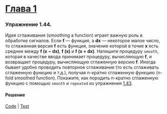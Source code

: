 # [Глава 1](./index.md#Глава-1-Построение-абстракций-с-помощью-процедур)

### Упражнение 1.44.
Идея сглаживания (smoothing a function) играет важную роль в обработке сигналов. Если **f** — функция, а **dx** — некоторое малое число, то сглаженная версия **f** есть функция, значение которой в точке **x** есть среднее между **f (x − dx)**, **f (x)** и **f (x + dx)**. Напишите процедуру `smooth`, которая в качестве ввода принимает процедуру, вычисляющую **f**, и возвращает процедуру, вычисляющую сглаженную версию **f**. Иногда бывает удобно проводить повторное сглаживание (то есть сглаживать сглаженную функцию и т.д.), получая n-кратно сглаженную функцию (n-fold smoothed function). Покажите, как породить n-кратно сглаженную функцию с помощью `smooth` и `repeated` из упражнения [1.43](./ex_1_43.md).

#### Решение
[Code](../src/sicp/chapter01/1_44.clj) | [Test](../test/sicp/chapter01/1_44_test.clj)
